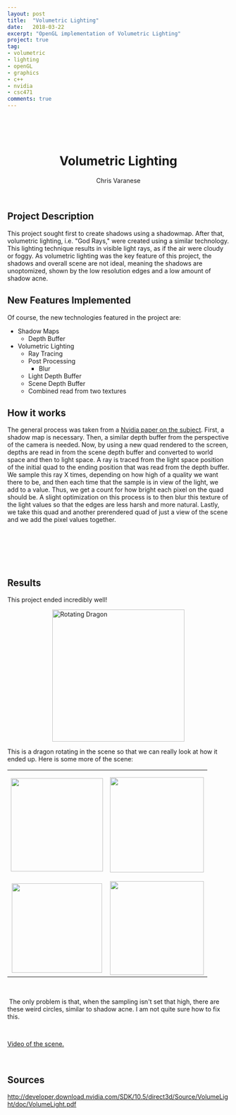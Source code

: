 ```yaml
---
layout: post
title:  "Volumetric Lighting"
date:   2018-03-22
excerpt: "OpenGL implementation of Volumetric Lighting"
project: true
tag:
- volumetric
- lighting
- openGL
- graphics
- c++
- nvidia
- csc471
comments: true
---
```


<p>&nbsp;</p>
<p>&nbsp;</p>
<div id="page_title" align="center">
<h1>Volumetric Lighting</h1>
</div>
<div id="page_author" align="center">Chris Varanese</div>
<p>&nbsp;</p>
<h2>Project Description</h2>
<p>This project sought first to create shadows using a shadowmap. After that, volumetric lighting, i.e. "God Rays," were created using a similar technology. This lighting technique results in visible light rays, as if the air were cloudy or foggy. As volumetric lighting was the key feature of this project, the shadows and overall scene are not ideal, meaning the shadows are unoptomized, shown by the low resolution edges and a low amount of shadow acne.</p>
<h2>New Features Implemented</h2>
<p>Of course, the new technologies featured in the project are:</p>
<ul>
<li>Shadow Maps
<ul>
<li>Depth Buffer</li>
</ul>
</li>
<li>Volumetric Lighting
<ul>
<li>Ray Tracing</li>
<li>Post Processing
<ul>
<li>Blur</li>
</ul>
</li>
<li>Light Depth Buffer</li>
<li>Scene Depth Buffer</li>
<li>Combined read from two textures</li>
</ul>
</li>
</ul>
<h2>How it works</h2>
<p>The general process was taken from a <a href="http://developer.download.nvidia.com/SDK/10.5/direct3d/Source/VolumeLight/doc/VolumeLight.pdf">Nvidia paper on the subject</a>. First, a shadow map is necessary. Then, a similar depth buffer from the perspective of the camera is needed. Now, by using a new quad rendered to the screen, depths are read in from the scene depth buffer and converted to world space and then to light space. A ray is traced from the light space position of the initial quad to the ending position that was read from the depth buffer. We sample this ray X times, depending on how high of a quality we want there to be, and then each time that the sample is in view of the light, we add to a value. Thus, we get a count for how bright each pixel on the quad should be. A slight optimization on this process is to then blur this texture of the light values so that the edges are less harsh and more natural. Lastly, we take this quad and another prerendered quad of just a view of the scene and we add the pixel values together.</p>
<p>&nbsp;</p>
<p>&nbsp;</p>
<p>&nbsp;</p>
<h2>Results</h2>
<p>This project ended incredibly well!</p>
<p><img style="display: block; margin-left: auto; margin-right: auto;" src="https://thumbs.gfycat.com/ForsakenGlisteningHogget-max-1mb.gif" alt="Rotating Dragon" width="300" height="300" /></p>
<p>This is a dragon rotating in the scene so that we can really look at how it ended up. Here is some more of the scene:</p>
<table style="width: 724.1px; margin-left: auto; margin-right: auto;" border="0">
<tbody>
<tr style="height: 119.2px;">
<td style="width: 174px; height: 119.2px;">
<p><img style="display: block; margin-left: auto; margin-right: auto;" src="https://i.imgur.com/xo22tR5.png" alt="" width="209" height="212" /></p>
</td>
<td style="width: 157.1px; height: 119.2px;"><img style="display: block; margin-left: auto; margin-right: auto;" src="https://i.imgur.com/sJgKm8u.png" alt="" width="213" height="216" /></td>
</tr>
<tr style="height: 25px;">
<td style="width: 174px; height: 25px;"><img style="display: block; margin-left: auto; margin-right: auto;" src="https://i.imgur.com/TejZdEp.png" alt="" width="205" height="203" /></td>
<td style="width: 157.1px; height: 25px;"><img style="display: block; margin-left: auto; margin-right: auto;" src="https://i.imgur.com/U12Vx7L.png" alt="" width="213" height="213" /></td>
</tr>
</tbody>
</table>
<p>&nbsp;&nbsp;&nbsp;&nbsp;&nbsp;&nbsp;&nbsp;&nbsp;&nbsp;</p>
<p>&nbsp;The only problem is that, when the sampling isn't set that high, there are these weird circles, similar to shadow acne. I am not quite sure how to fix this.</p>
<p>&nbsp;</p>
<p><a href="https://www.youtube.com/watch?v=FMcJD0R-rYQ">Video of the scene.</a></p>
<p>&nbsp;</p>
<h2>Sources</h2>

<p><a href="http://developer.download.nvidia.com/SDK/10.5/direct3d/Source/VolumeLight/doc/VolumeLight.pdf">http://developer.download.nvidia.com/SDK/10.5/direct3d/Source/VolumeLight/doc/VolumeLight.pdf</a></p>
